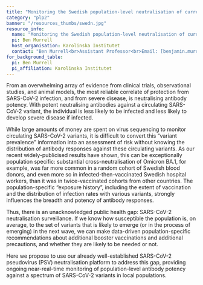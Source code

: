 ```yaml
---
title: "Monitoring the Swedish population-level neutralisation of current and emerging SARS-CoV-2 variants (SwedN)"
category: "plp2"
banner: "/resources_thumbs/swedn.jpg"
resource_info:
  name: "Monitoring the Swedish population-level neutralisation of current and emerging SARS-CoV-2 variants (SwedN)"
  pi: Ben Murrell
  host_organisation: Karolinska Institutet
  contact: "Ben Murrell<br>Assistant Professor<br>Email: [benjamin.murrell@ki.se](mailto:benjamin.murrell@ki.se)"
for_background_table:
  pi: Ben Murrell
  pi_affiliation: Karolinska Institutet
---
```


From an overwhelming array of evidence from clinical trials, observational studies, and animal models, the most reliable correlate of protection from SARS-CoV-2 infection, and from severe disease, is neutralising antibody potency. With potent neutralising antibodies against a circulating SARS-CoV-2 variant, the individual is less likely to be infected and less likely to develop severe disease if infected.

While large amounts of money are spent on virus sequencing to monitor circulating SARS-CoV-2 variants, it is difficult to convert this “variant prevalence” information into an assessment of risk without knowing the distribution of antibody responses against these circulating variants. As our recent widely-publicised results have shown, this can be exceptionally population specific: substantial cross-neutralisation of Omicron BA.1, for example, was far more common in a random cohort of Swedish blood donors, and even more so in infected-then-vaccinated Swedish hospital workers, than it was in twice-vaccinated cohorts from other countries. The population-specific “exposure history”, including the extent of vaccination and the distribution of infection rates with various variants, strongly influences the breadth and potency of antibody responses.

Thus, there is an unacknowledged public health gap: SARS-CoV-2 neutralisation surveillance. If we know how susceptible the population is, on average, to the set of variants that is likely to emerge (or in the process of emerging) in the next wave, we can make data-driven population-specific recommendations about additional booster vaccinations and additional precautions, and whether they are likely to be needed or not.

Here we propose to use our already well-established SARS-CoV-2 pseudovirus (PSV) neutralisation platform to address this gap, providing ongoing near-real-time monitoring of population-level antibody potency against a spectrum of SARS-CoV-2 variants in local populations.

